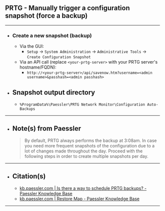 <!-- https://github.com/mcavallo-git/Coding/blob/main/prtg/PRTG%20-%20Manually%20trigger%20a%20configuration%20snapshot%20(force%20a%20backup).md -->
<!-- https://github.com/mcavallo-git/Coding/blob/main/prtg/PRTG%20-%20Manually%20trigger%20a%20configuration%20snapshot%20%28force%20a%20backup%29.md -->
<!-- https://github.com/mcavallo-git/Coding/blob/main/prtg/PRTG%20%2d%20Manually%20trigger%20a%20configuration%20snapshot%20%28force%20a%20backup%29.md -->

## PRTG - Manually trigger a configuration snapshot (force a backup)

***

- ### Create a new snapshot (backup)
  - Via the GUI:
    - `Setup` → `System Administration` → `Administrative Tools` → `Create Configuration Snapshot`
  - Via an API call (replace `<your-prtg-server>` with your PRTG server's hostname/FQDN):
    - ```http://<your-prtg-server>/api/savenow.htm?username=<admin username>&passhash=<admin passhash>```

- ## Snapshot output directory
  - `%ProgramData%\Paessler\PRTG Network Monitor\Configuration Auto-Backups`

***

- ## Note(s) from Paessler

  > By default, PRTG always performs the backup at 3:08am. In case you need more frequent snapshots of the configuration due to a lot of changes made throughout the day. Proceed with the following steps in order to create multiple snapshots per day.

***

- ## Citation(s)
  - [kb.paessler.com | Is there a way to schedule PRTG backups? - Paessler Knowledge Base](https://kb.paessler.com/en/topic/59619-is-there-a-way-to-schedule-prtg-backups)
  - [kb.paessler.com | Restore Map - Paessler Knowledge Base](https://kb.paessler.com/en/topic/44833-restore-map#reply-301803)

***
